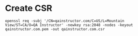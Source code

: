 # Create CSR

    openssl req -subj '/CN=qainstructor.com/C=US/L=Mountain View/ST=CA/O=QA Instructor' -newkey rsa:2048 -nodes -keyout qainstructor.com.pem -out qainstructor.com.csr
